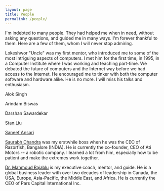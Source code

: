 ```yaml
---
layout: page
title: People
permalink: /people/
---
```


I'm indebted to many people. They had helped me when in need, without asking any questions, and guided me in many ways. I'm forever thankful to them. Here are a few of them, whom I will never stop admiring.

Lokeshwor "Uncle" was my first mentor, who introduced me to some of the most intriguing aspects of computers. I met him for the first time, in 1995, in a Computer Institute where I was working and teaching part-time. We debated the future of computers and the Internet way before we had access to the Internet. He encouraged me to tinker with both the computer software and hardware alike. He is no more. I will miss his talks and enthusiasm.

Alok Singh

Arindam Biswas

Darshan Sawardekar

[Stan Liu](/2017/stan-liu/)

[Saneef Ansari](https://saneef.com)

[Saurabh Chandra](https://www.linkedin.com/in/saurabhchandra/) was my erstwhile boss when he was the CEO of Razorfish, Bangalore (INDIA). He is currently the co-founder, CEO of Ati Motors -- a robotic company. I learned a lot from him, especially how to be patient and make the extremes work together.

[Dr. Mahmoud Rajablu](https://www.linkedin.com/in/mahmoud-rajablu/) is my executive coach, mentor, and guide. He is a global business leader with over two decades of leadership in Canada, the USA, Europe, Asia-Pacific, the Middle East, and Africa. He is currently the CEO of Pars Capital International Inc.